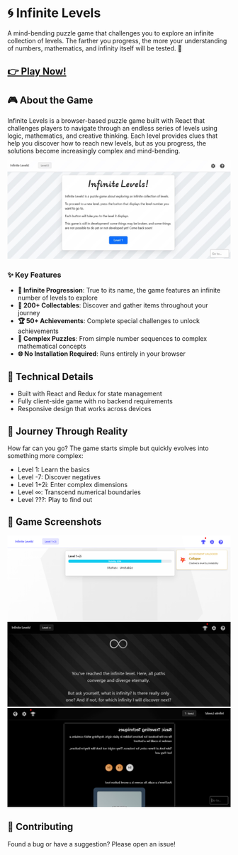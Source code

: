 # 🌀 Infinite Levels

A mind-bending puzzle game that challenges you to explore an infinite collection of levels. The farther you progress, the more your understanding of numbers, mathematics, and infinity itself will be tested. 🤯

## [👉 Play Now!](https://burgerfun.tech/infinite-levels/) 

## 🎮 About the Game

Infinite Levels is a browser-based puzzle game built with React that challenges players to navigate through an endless series of levels using logic, mathematics, and creative thinking. Each level provides clues that help you discover how to reach new levels, but as you progress, the solutions become increasingly complex and mind-bending.

![Level 0 Screenshot](assets/screenshots/0.jpg)

### ✨ Key Features

- **🔄 Infinite Progression**: True to its name, the game features an infinite number of levels to explore
- **💎 200+ Collectables**: Discover and gather items throughout your journey
- **🏆 50+ Achievements**: Complete special challenges to unlock achievements
- **🧩 Complex Puzzles**: From simple number sequences to complex mathematical concepts
- **🌐 No Installation Required**: Runs entirely in your browser

## 🔧 Technical Details

- Built with React and Redux for state management
- Fully client-side game with no backend requirements
- Responsive design that works across devices

## 🌟 Journey Through Reality

How far can you go? The game starts simple but quickly evolves into something more complex:

- Level 1: Learn the basics
- Level -7: Discover negatives
- Level 1+2i: Enter complex dimensions
- Level ∞: Transcend numerical boundaries
- Level ???: Play to find out

## 📸 Game Screenshots

![Complex Number Level](assets/screenshots/1+2i.png)
![Infinity Level](assets/screenshots/infinity.png)
![Negative Level](assets/screenshots/-7.jpg)

## 🤝 Contributing

Found a bug or have a suggestion? Please open an issue!
